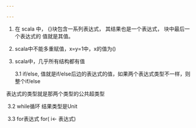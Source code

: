 ```yaml
---

---
```




1. 在 scala 中， {}块包含一系列表达式， 其结果也是一个表达式， 块中最后一个表达式的
   值就是其值。

2. scala中不能多重赋值，x=y=1中，x的值为()

3. scala中，几乎所有结构都有值

   3.1 if/else,  值就是if/else后边的表达式的值，如果两个表达式类型不一样，则整个if/else

表达式的类型就是那两个类型的公共超类型

​          3.2 while循环  结果类型是Unit

​          3.3 for表达式 for( i<- 表达式)